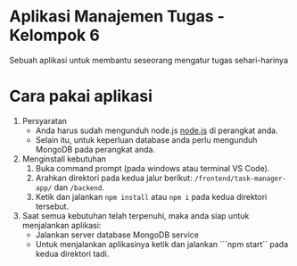 # Aplikasi Manajemen Tugas - Kelompok 6

Sebuah aplikasi untuk membantu seseorang mengatur tugas sehari-harinya

# Cara pakai aplikasi
  1. Persyaratan
      - Anda harus sudah mengunduh node.js [node.js](https://nodejs.org/en/) di perangkat anda.
      - Selain itu, untuk keperluan database anda perlu mengunduh MongoDB pada perangkat anda.
  2. Menginstall kebutuhan
      1. Buka command prompt (pada windows atau terminal VS Code).
      2. Arahkan direktori pada kedua jalur berikut: ```/frontend/task-manager-app/``` dan ```/backend```.
      3. Ketik dan jalankan  ```npm install``` atau ```npm i``` pada kedua direktori tersebut.
  3. Saat semua kebutuhan telah terpenuhi, maka anda siap untuk menjalankan aplikasi:
      - Jalankan server database MongoDB service
      - Untuk menjalankan aplikasinya ketik dan jalankan ```npm start`` pada kedua direktori tadi.


          

